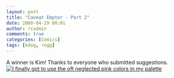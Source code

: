 ```yaml
---
layout: post
title: "Caveat Emptor - Part 2"
date: 2008-04-29 00:01
author: rcadmin
comments: true
categories: [Comics]
tags: [kdog, rogg]
---
```

A winner is Kim! Thanks to everyone who submitted suggestions.
<a href="http://bitsmack.com/comics/2008/04/29/caveat-emptor-part-2/"><img src='http://dl.bitsmack.com/uploads/2008/04/20080429.jpg' title='I finally got to use the oft neglected pink colors in my palette' /></a>
